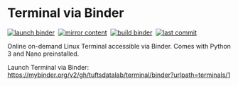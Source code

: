 # Terminal via Binder

[![launch binder](https://mybinder.org/badge_logo.svg)][binder-link]&nbsp;
[![mirror content][mirror-content-badge]](../../actions/workflows/mirror-content.yml)&nbsp;
[![build binder][build-binder-badge]](../../actions/workflows/build-binder.yml)&nbsp;
[![last commit][last-commit-badge]](../../commits/main)

Online on-demand Linux Terminal accessible via Binder. Comes with Python 3 and Nano preinstalled.

Launch Terminal via Binder: <https://mybinder.org/v2/gh/tuftsdatalab/terminal/binder?urlpath=terminals/1>

<!-- define reference-style links -->

[binder-link]: https://mybinder.org/v2/gh/tuftsdatalab/terminal/binder?urlpath=terminals/1
[mirror-content-badge]: https://img.shields.io/github/workflow/status/tuftsdatalab/terminal/mirror-content?label=mirror%20content
[build-binder-badge]: https://img.shields.io/github/workflow/status/tuftsdatalab/terminal/build-binder?label=build%20binder
[last-commit-badge]: https://img.shields.io/github/last-commit/tuftsdatalab/terminal